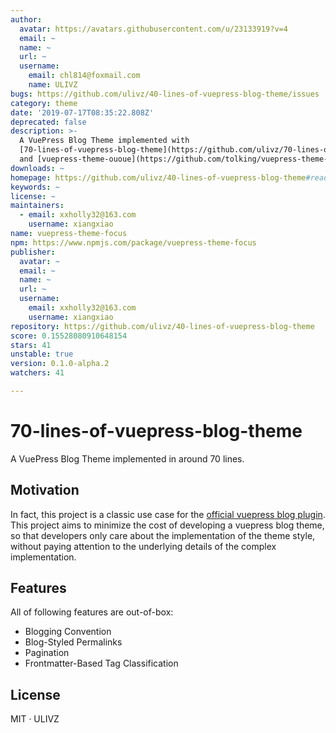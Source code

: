 ```yaml
---
author:
  avatar: https://avatars.githubusercontent.com/u/23133919?v=4
  email: ~
  name: ~
  url: ~
  username:
    email: chl814@foxmail.com
    name: ULIVZ
bugs: https://github.com/ulivz/40-lines-of-vuepress-blog-theme/issues
category: theme
date: '2019-07-17T08:35:22.808Z'
deprecated: false
description: >-
  A VuePress Blog Theme implemented with
  [70-lines-of-vuepress-blog-theme](https://github.com/ulivz/70-lines-of-vuepress-blog-theme)
  and [vuepress-theme-ououe](https://github.com/tolking/vuepress-theme-ououe).
downloads: ~
homepage: https://github.com/ulivz/40-lines-of-vuepress-blog-theme#readme
keywords: ~
license: ~
maintainers:
  - email: xxholly32@163.com
    username: xiangxiao
name: vuepress-theme-focus
npm: https://www.npmjs.com/package/vuepress-theme-focus
publisher:
  avatar: ~
  email: ~
  name: ~
  url: ~
  username:
    email: xxholly32@163.com
    username: xiangxiao
repository: https://github.com/ulivz/40-lines-of-vuepress-blog-theme
score: 0.15528080910648154
stars: 41
unstable: true
version: 0.1.0-alpha.2
watchers: 41

---
```


# 70-lines-of-vuepress-blog-theme

A VuePress Blog Theme implemented in around 70 lines.


## Motivation

In fact, this project is a classic use case for the [official vuepress blog plugin](https://github.com/ulivz/vuepress-plugin-blog). This project aims to minimize the cost of developing a vuepress blog theme, so that developers only care about the implementation of the theme style, without paying attention to the underlying details of the complex implementation.


## Features
  
All of following features are out-of-box:

- Blogging Convention
- Blog-Styled Permalinks
- Pagination
- Frontmatter-Based Tag Classification


## License

MIT · ULIVZ
